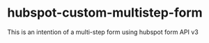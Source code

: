 # hubspot-custom-multistep-form
This is an intention of a multi-step form using hubspot form API v3

